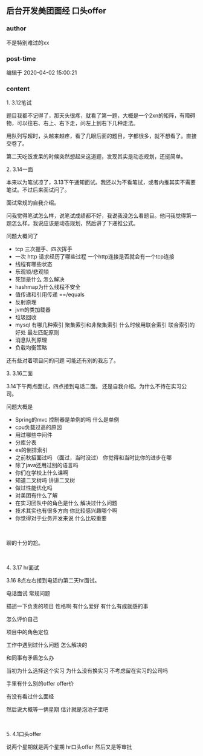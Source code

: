 ## 后台开发美团面经 口头offer
### author 
不是特别难过的xx
### post-time 

编辑于  2020-04-02 15:00:21
### content 
<div class="post-topic-des nc-post-content">
 <p>
  1. 3.12笔试
 </p>
 <p>
  题目我都不记得了，那天头很疼，就看了第一题，大概是一个2xn的矩阵，有障碍物，可以往右、右上、右下走，问左上到右下几种走法。
 </p>
 <p>
  用队列写超时，头越来越疼，看了几眼后面的题目，字都很多，就不想看了。直接交卷了。
 </p>
 <p>
  第二天吃饭发呆的时候突然想起来这道题，发现其实是动态规划，还挺简单。
 </p>
 <p>
  2. 3.14一面
 </p>
 <p>
  本来以为笔试凉了，3.13下午通知面试。我还以为不看笔试，或者内推其实不需要笔试。不过后来面试问了。
 </p>
 <p>
  面试常规的自我介绍。
 </p>
 <p>
  问我觉得笔试怎么样，说笔试成绩都不好，我说我没怎么看题目。他问我觉得第一题怎么样。我说应该是动态规划，然后讲了下递推公式。
 </p>
 <p>
  问题大概问了
 </p>
 <ul>
  <li>
   tcp 三次握手、四次挥手
  </li>
  <li>
   一次 http 请求经历了哪些过程 一个http连接是否就会有一个tcp连接
  </li>
  <li>
   线程有哪些状态
  </li>
  <li>
   乐观锁/悲观锁
  </li>
  <li>
   死锁是什么 怎么解决
  </li>
  <li>
   hashmap为什么线程不安全
  </li>
  <li>
   值传递和引用传递 ==/equals
  </li>
  <li>
   反射原理
  </li>
  <li>
   jvm的类加载器
  </li>
  <li>
   垃圾回收
  </li>
  <li>
   mysql 有哪几种索引 聚集索引和非聚集索引 什么时候用联合索引 联合索引的好处 最左匹配原则
  </li>
  <li>
   消息队列原理
  </li>
  <li>
   负载均衡策略
  </li>
 </ul>
 <p>
  还有些对着项目问的问题 可能还有别的我忘了。
 </p>
 <p>
  3. 3.16二面
 </p>
 <p>
  3.14下午两点面试，四点接到电话二面。 还是自我介绍。为什么不待在实习公司。
 </p>
 <p>
  问题大概是
 </p>
 <ul>
  <li>
   Spring的mvc 控制器是单例的吗 什么是单例
  </li>
  <li>
   cpu负载过高的原因
  </li>
  <li>
   用过哪些中间件
  </li>
  <li>
   分库分表
  </li>
  <li>
   es的倒排索引
  </li>
  <li>
   之前秋招面过吗 （面过，当时没过） 你觉得和当时比你的进步在哪
  </li>
  <li>
   除了java还用过别的语言吗
  </li>
  <li>
   你们在学校上什么课啊
  </li>
  <li>
   知道二叉树吗 讲讲二叉树
  </li>
  <li>
   做过性能优化吗
  </li>
  <li>
   对美团有什么了解
  </li>
  <li>
   在实习团队中的角色是什么 解决过什么问题
  </li>
  <li>
   技术其实也有很多方向 你比较感兴趣哪个啊
  </li>
  <li>
   你觉得对于业务开发来说 什么比较重要
  </li>
 </ul>
 <p>
  <br/>
 </p>
 <p>
  聊的十分的尬。
 </p>
 <p>
  <br/>
 </p>
 <p>
  4. 3.17 hr面试
 </p>
 <p>
  3.16 8点左右接到电话约第二天hr面试。
 </p>
 <p>
  电话面试 常规问题
 </p>
 <p>
  描述一下负责的项目 性格啊 有什么爱好 有什么有成就感的事
 </p>
 <p>
  怎么评价自己
 </p>
 <p>
  项目中的角色定位
 </p>
 <p>
  工作中遇到过什么问题 怎么解决的
 </p>
 <p>
  和同事有矛盾怎么办
 </p>
 <p>
  当初为什么选择这个实习 为什么没有换实习 不考虑留在实习的公司吗
 </p>
 <p>
  手里有什么别的offer offer价
 </p>
 <p>
  有没有看过什么面经
 </p>
 <p>
  然后说大概等一俩星期 估计就是泡池子里吧
 </p>
 <p>
  <br/>
 </p>
 <p>
  5. 4.1口头offer
 </p>
 <p>
  说两个星期就是两个星期 hr口头offer  然后又是等审批
 </p>
</div>
